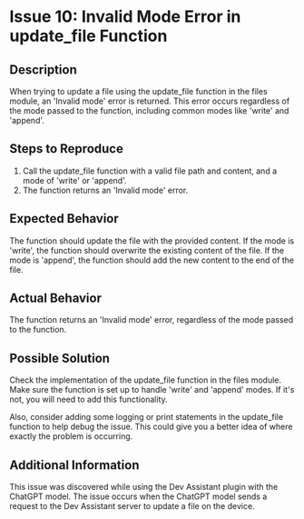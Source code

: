 # Issue 10: Invalid Mode Error in update_file Function

## Description

When trying to update a file using the update_file function in the files module, an 'Invalid mode' error is returned. This error occurs regardless of the mode passed to the function, including common modes like 'write' and 'append'.

## Steps to Reproduce

1. Call the update_file function with a valid file path and content, and a mode of 'write' or 'append'.
2. The function returns an 'Invalid mode' error.

## Expected Behavior

The function should update the file with the provided content. If the mode is 'write', the function should overwrite the existing content of the file. If the mode is 'append', the function should add the new content to the end of the file.

## Actual Behavior

The function returns an 'Invalid mode' error, regardless of the mode passed to the function.

## Possible Solution

Check the implementation of the update_file function in the files module. Make sure the function is set up to handle 'write' and 'append' modes. If it's not, you will need to add this functionality.

Also, consider adding some logging or print statements in the update_file function to help debug the issue. This could give you a better idea of where exactly the problem is occurring.

## Additional Information

This issue was discovered while using the Dev Assistant plugin with the ChatGPT model. The issue occurs when the ChatGPT model sends a request to the Dev Assistant server to update a file on the device.